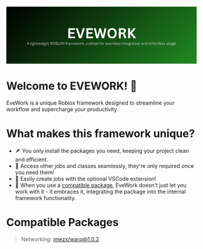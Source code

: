 ![Banner](https://github.com/CoIorEvent8/CoIorEvent8/blob/main/evework2.jpg)

# Welcome to EVEWORK! 🍃
EveWork is a unique Roblox framework designed to streamline your workflow and supercharge your productivity.


# What makes this framework unique?
- 🪶 You only install the packages you need, keeping your project clean and efficient.
- 🙊 Access other jobs and classes seamlessly, they're only required once you need them!
- 🦊 Easily create jobs with the optional VSCode extension!
- 🧩 When you use a [compatible package](#compatible-packages), EveWork doesn't just let you work with it - it embraces it, integrating the package into the internal framework functionality.

# Compatible Packages
> Networking:
> [imezx/warp@1.0.2](https://github.com/imezx/Warp)
